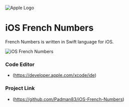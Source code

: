 ![Apple Logo](https://user-images.githubusercontent.com/45048950/73131198-bca1e580-4041-11ea-8f8d-ebfd844f0e64.png) 

# iOS French Numbers
French Numbers is written in Swift language for iOS.

![iOS French Numbers](https://user-images.githubusercontent.com/45048950/74254395-5d272380-4d2b-11ea-9154-9c97e7377a8f.gif)

### Code Editor

* (https://developer.apple.com/xcode/ide)

### Project Link

* (https://github.com/Padman83/iOS-French-Numbers)
